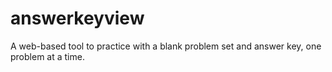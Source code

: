 # answerkeyview
A web-based tool to practice with a blank problem set and answer key, one problem at a time.
